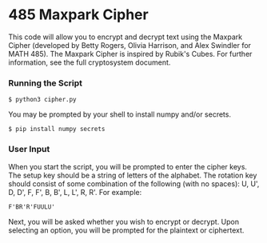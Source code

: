 # 485 Maxpark Cipher

This code will allow you to encrypt and decrypt text using the Maxpark Cipher (developed by Betty Rogers, Olivia Harrison, and Alex Swindler for MATH 485). The Maxpark Cipher is inspired by Rubik's Cubes. For further information, see the full cryptosystem document.

### Running the Script

```
$ python3 cipher.py
```

You may be prompted by your shell to install numpy and/or secrets.

```
$ pip install numpy secrets
```

### User Input

When you start the script, you will be prompted to enter the cipher keys. The setup key should be a string of letters of the alphabet. The rotation key should consist of some combination of the following (with no spaces): U, U', D, D', F, F', B, B', L, L', R, R'. For example:
```
F'BR'R'FUULU'
```

Next, you will be asked whether you wish to encrypt or decrypt. Upon selecting an option, you will be prompted for the plaintext or ciphertext.
